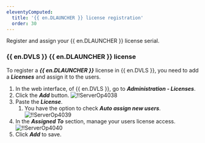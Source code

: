 ```yaml
---
eleventyComputed:
  title: '{{ en.DLAUNCHER }} license registration'
  order: 30
---
```

Register and assign your {{ en.DLAUNCHER }} license serial. 

### {{ en.DVLS }} {{ en.DLAUNCHER }} license 

To register a ***{{ en.DLAUNCHER }}*** license in {{ en.DVLS }}, you need to add a ***Licenses*** and assign it to the users. 

1. In the web interface, of {{ en.DVLS }}, go to ***Administration - Licenses***. 
1. Click the ***Add*** button. 
![!!ServerOp4038](https://webdevolutions.azureedge.net/docs/en/server/ServerOp4038.png) 
1. Paste the ***License***. 
    1. You have the option to check ***Auto assign new users***. 
![!!ServerOp4039](https://webdevolutions.azureedge.net/docs/en/server/ServerOp4039.png) 
1. In the ***Assigned To*** section, manage your users license access. 
![!!ServerOp4040](https://webdevolutions.azureedge.net/docs/en/server/ServerOp4040.png) 
1. Click ***Add*** to save. 
